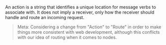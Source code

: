 An action is a string that identifies a unique location for message verbs to associate with. It does not imply a receiver, only how the receiver should handle and route an incoming request.

> Meta: Considering a change from "Action" to "Route" in order to make things more consistent with web development, although this conflicts with our idea of routing when it comes to nodes. 